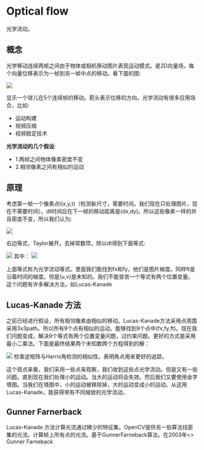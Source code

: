 # Optical flow
光学流动。

## 概念
光学移动连续两帧之间由于物体或相机移动图片表现运动模式。是2D向量场，每个向量位移表示为一帧到另一帧中点的移动。看下面的图:

<image src="image/02-01.jpg"/>

显示一个球儿在5个连续帧的移动。箭头表示位移的方向。光学流动有很多应用场合，比如:

* 运动构建
* 视频压缩
* 视频稳定技术

**光学流动的几个假设**:

* 1.两帧之间物体像素密度不变
* 2.相邻像素之间有相似的运动

## 原理

考虑第一帧一个像素点I(x,y,t)（检测新尺寸，需要时间。我们现在只处理图片，现在不需要时间）。dt时间后在下一帧的移动距离是(dx,dy)。所以这些像素一样的并且密度不变，所以我们认为:

<image src="image/02-02.png"/>

右边等式，Taylor展开。去掉常数项，除以dt得到下面等式:

<image src="image/02-03.png"/>
其中：

<image src="image/02-04.png"/>

上面等式称为光学流动等式。里面我们能找到fx和fy，他们是图片梯度。同样ft是沿着时间的梯度。但是(u,v)是未知的。我们不能皆苦一个等式有两个位置变量。这个问题有许多解决方法，如Lucas-Kanade

## Lucas-Kanade 方法
之前已经进行假设，所有相邻像素由相似的移动。Lucas-Kanade方法采用点周围采用3x3path。所以所有9个点有相似的运动。能够找到9个点中(fx,fy,ft)。现在我们问题变成，解决9个等式有两个位置变量问题，过约束问题。更好的方式是采用最小二乘法。下面是最终结果两个未知数两个方程得到的解：

<image src="image/02-05.png"/>
检查逆矩阵与Harris角检测的相似性。表明角点用来更好的追踪。

这个观点来看，我们采用一些点来观察，我们收到这些点光学流动。但是又有一些问题。直到现在我们处理小的运动。当大的运动将会失效。然后我们又要使用金字塔图。当我们在塔图中，小的运动被移除掉，大的运动变成小的运动。从这用Lucas-Kanade，能获得带有不同缩放的光学流动。

## Gunner Farnerback

Lucas-Kanade 方法计算光流通过稀少的特征集。OpenCV提供另一些算法找密集的光流。计算帧上所有点的光流。基于GunnerFarneback算法。在2003年<<Two-Frame Motion Estimate Based on Polynomial Expansion>> Gunner Farneback

